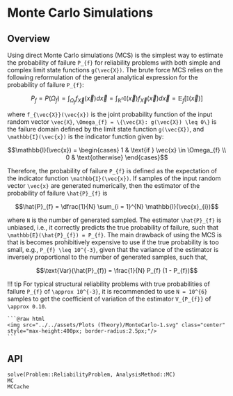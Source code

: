 # Monte Carlo Simulations

## Overview

Using direct Monte Carlo simulations (MCS) is the simplest way to estimate the probability of failure ``P_{f}`` for reliability problems with both simple and complex limit state functions ``g(\vec{X})``. The brute force MCS relies on the following reformulation of the general analytical expression for the probability of failure ``P_{f}``:

```math
P_{f} = P(\Omega_{f}) = \int_{\Omega_{f}} f_{\vec{X}}(\vec{x}) d\vec{x} = \int_{\mathbb{R}^{n}} \mathbb{I}(\vec{x}) f_{\vec{X}}(\vec{x}) d\vec{x} = \mathbb{E}_{f}[\mathbb{I}(\vec{x})]
```

where ``f_{\vec{X}}(\vec{x})`` is the joint probability function of the input random vector ``\vec{X}``, ``\Omega_{f} = \{\vec{X}: g(\vec{X}) \leq 0\}`` is the failure domain defined by the limit state function ``g(\vec{X})``, and ``\mathbb{I}(\vec{x})`` is the indicator function given by:

```math
\mathbb{I}(\vec{x}) = 
\begin{cases}
    1 & \text{if } \vec{x} \in \Omega_{f} \\
    0 & \text{otherwise}
\end{cases}
```

Therefore, the probability of failure ``P_{f}`` is defined as the expectation of the indicator function ``\mathbb{I}(\vec{x})``. If samples of the input random vector ``\vec{x}`` are generated numerically, then the estimator of the probability of failure ``\hat{P}_{f}`` is

```math
\hat{P}_{f} = \dfrac{1}{N} \sum_{i = 1}^{N} \mathbb{I}(\vec{x}_{i})
```

where ``N`` is the number of generated sampled. The estimator ``\hat{P}_{f}`` is unbiased, i.e., it correctly predicts the true probability of failure, such that  ``\mathbb{E}(\hat{P}_{f}) = P_{f}``. The main drawback of using the MCS is that is becomes prohibitively expensive to use if the true probability is too small, e.g., ``P_{f} \leq 10^{-3}``, given that the variance of the estimator is inversely proportional to the number of generated samples, such that,

```math
\text{Var}(\hat{P}_{f}) = \frac{1}{N} P_{f} (1 - P_{f})
```

!!! tip
    For typical structural reliability problems with true probabilities of failure ``P_{f}`` of ``\approx 10^{-3}``, it is recommended to use ``N = 10^{6}`` samples to get the coefficient of variation of the estimator ``V_{P_{f}}`` of ``\approx 0.10``.

    ```@raw html
    <img src="../../assets/Plots (Theory)/MonteCarlo-1.svg" class="center" style="max-height:400px; border-radius:2.5px;"/>
    ```


## API

```@docs
solve(Problem::ReliabilityProblem, AnalysisMethod::MC)
MC
MCCache
```